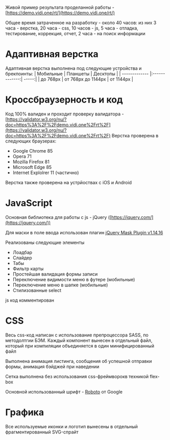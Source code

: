 Живой пример результата проделанной работы - [https://demo.vidi.one/rt/](https://demo.vidi.one/rt/)

Общее время затраченное на разработку - около 40 часов: из них 3 часа - верстка, 20 часа - css, 10 часов - js, 5 часа - отладка, тестирование, коррекция, отчет, 2 часа - на поиск информации

# Адаптивная верстка
Адаптивная верстка выполнена под следующие устройства и брекпоинты:
| Мобильные      | Планшеты           | Десктопы  |
| ------------- |:-------------:| -----:|
| до 768px      | от 768px до 1144px  | от 1144px |

# Кроссбраузерность и код
Код 100% валиден и проходит проверку валидатора - [https://validator.w3.org/nu/?doc=https%3A%2F%2Fdemo.vidi.one%2Frt%2F](https://validator.w3.org/nu/?doc=https%3A%2F%2Fdemo.vidi.one%2Frt%2F)
Верстка проверена в следующих браузерах:
- Google Chrome 85
- Opera 71
- Mozilla Firefox 81
- Microsoft Edge 85
- Internet Explolrer 11 (частично)

 Верстка также проверена на устрйоствах с iOS и Android

# JavaScript
Основная библиотека для работы с js - jQuery ([https://jquery.com/](https://jquery.com/))

Для маски в поле ввода использован плагин [jQuery Mask Plugin v1.14.16](https://github.com/igorescobar/jQuery-Mask-Plugin)

Реализованы следующие элементы
- Лоадбар
- Слайдер
- Табы
- Фильтр карты
- Простейшая валидация формы записи
- Переключение видимости меню в футере (мобильные)
- Переключение меню в шапке (мобильные)
- Стилизованные select

js код комментирован

# CSS
Весь css-код написан с использование препроцессора SASS, по методолтгии БЭМ. Каждый компонент вынесен в отдельный файл, который при компиляции объединяется в один минифицированный файл

Выполнена анимация листинга, сообщения об успешной отправки формы, анимация бэйджей при наведении

Сетка выполнена без использования css-фреймворокв техникой flex-box

Основной использованный шрифт - [Roboto](https://fonts.google.com/specimen/Roboto) от Google

# Графика

Все используемые иконки и логотип вынесены в отдельный фрагментированный SVG-спрайт
